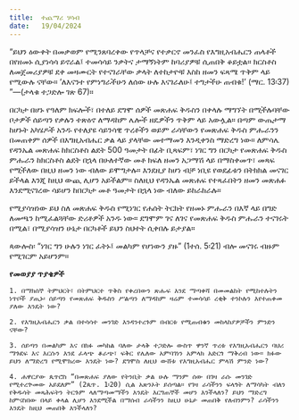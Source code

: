 ```yaml
---
title:  ተጨማሪ ሃሳብ
date:   19/04/2024
---
```

“ይህን ዕውቀት በመቃወም የሚንጸባረቀው የጥላቻና የተቃርኖ መንፈስ የእግዚአብሔርን ጠላቶች በየዘመኑ ሲያነሳሳ ይኖራል፤ ተመሳሳይ ንቃትና ታማኝነትም ከባሪያዎቹ ሲጠበቅ ቆይቷል። ክርስቶስ ለመጀመሪያዎቹ ደቀ መዛሙርት የተናገራቸው ቃላት ለተከታዮቹ እስከ ዘመን ፍጻሜ ጥቅም ላይ የሚውሉ ናቸው። ‘ለእናንተ የምነግራችሁን ለሰው ሁሉ እናገራለሁ፤ ተግታችሁ ጠብቁ!’ (ማር. 13፡37) ”—(ታላቁ ተጋድሎ ገጽ 67)።

በርካታ በሆኑ የዓለም ክፍሎች፣ በተለይ ደግሞ ሰዎች መጽሐፍ ቅዱስን በቀላሉ ማግኘት በሚችሉባቸው ቦታዎች ሰይጣን የቃሉን ተጽዕኖ ለማዳከም ሌሎች ዘዴዎችን ጥቅም ላይ አውሏል። በጣም ውጤታማ ከሆኑት አካሄዶች አንዱ የተለያዩ ሳይንሳዊ ጥረቶችን ወይም ራሳቸውን የመጽሐፍ ቅዱስ ምሑራንን በመጠቀም ሰዎች በእግዚአብሔር ቃል ላይ ያላቸው መተማመን እንዲቀንስ ማድረግ ነው። ለምሳሌ የዳንኤል መጽሐፍ ከክርስቶስ ልደት 500 ዓመታት በፊት ቢጻፍም፣ ነገር ግን በርካታ የመጽሐፍ ቅዱስ ምሑራን ከክርስቶስ ልደት በኋላ በሁለተኛው መቶ ክፍለ ዘመን አጋማሽ ላይ በማስቀመጥ፣ መጻፍ የሚችለው በዚህ ዘመን ነው ብለው ይሞግታሉ። እንደዚያ ከሆነ ብቻ ነቢዩ የወደፊቱን በትክክል መናገር ይችላል እንጂ ከዚህ ውጪ ሊሆን አይችልም። ስለዚህ የዳንኤል መጽሐፍ የተጻፈበትን ዘመን መጽሐፉ እንደሚናገረው ሳይሆን ከበርካታ መቶ ዓመታት በኋላ ነው ብለው ይከራከራሉ።

የሚያሳዝነው ይህ ስለ መጽሐፍ ቅዱስ የሚነገር የሐሰት ትርክት የዘመኑ ምሑራን በእኛ ላይ በግድ ለመጫን ከሚፈልጓቸው ድሪቶዎች አንዱ ነው። ደግሞም ገና ለገና የመጽሐፍ ቅዱስ ምሑራን ተናገሩት በሚል፣ በሚያሳዝን ሁኔታ በርካቶች ይህን ስህተት ሲቀበሉ ይታያል።

ጳውሎስ፡ “ነገር ግን ሁሉን ነገር ፈትኑ፤ መልካም የሆነውን ያዙ” (1ተሰ. 5፡21) ብሎ መናገሩ ብዙም የሚገርም አይሆንም።

**የመወያያ ጥያቄዎች**

`1. በማክሰኞ ትምህርት፣ በትምህርተ ጥቅስ የቀረበውን ጽሑፍ እንደ ማጣቀሻ በመመልከት የሚከተሉትን ነጥቦች ያጢኑ፡ ሰይጣን የመጽሐፍ ቅዱስን ሥልጣን ለማዳከም ዛሬም ተመሳሳይ ረቂቅ ተንኮሉን እየተጠቀመ ያለው እንዴት ነው?`

`2. የእግዚአብሔርን ቃል በተሳሳተ መንገድ እንዳንተረጉም በብርቱ የሚጠብቁን መከላከያዎቻችን ምንድን ናቸው?`

`3. ሰይጣን በመልካም እና በክፉ መካከል ባለው ታላቅ ተጋድሎ ውስጥ ዋንኛ ጥረቱ የእግዚአብሔርን ባህሪ ማጉደፍ እና እርሱን እንደ ፈላጭ ቆራጭ፣ ፍቅር የሌለው አምባገነን አምላክ አድርጎ ማቅረብ ነው። ክፉው ይህን ለማድረግ የሚሞክረው እንዴት ነው? ደግሞስ ለዚህ ውሸቱ የእግዚአብሔር ምላሽ ምንድ ነው?`

`4. ሐዋርያው ጴጥሮስ “በመጽሐፍ ያለው የትንቢት ቃል ሁሉ ማንም ሰው በገዛ ራሱ መንገድ የሚተረጕመው አይደለም” (2ጴጥ. 1፡20) ሲል አጽንኦት ይሰጣል። የገዛ ራሳችንን ፍላጎት ለማሳካት ብለን የቅዱሳት መጻሕፍትን ትርጉም ላለማጣመማችን እንዴት እርግጠኞች መሆን እንችላለን? ይህን ማድረግ ከምናስበው በላይ ቀላል ሊሆን እንደሚችል በማሰብ ራሳችንን ከዚህ ሁኔታ መጠበቅ የለብንምን? ራሳችንን እንዴት ከዚህ መጠበቅ እንችላለን?`